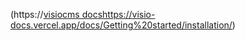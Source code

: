 (https://[visiocms docs](https://visio-docs.vercel.app/docs/Getting%20started/installation)https://visio-docs.vercel.app/docs/Getting%20started/installation/)
